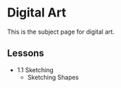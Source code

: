# Digital Art
 This is the subject page for digital art.
 
## Lessons

 - 1.1 Sketching
    - Sketching Shapes
